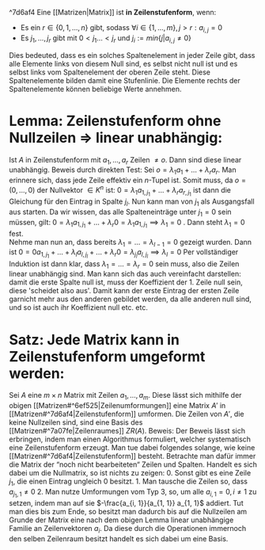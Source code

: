 
^7d6af4
Eine [[Matrizen|Matrix]] ist **in Zeilenstufenform**, wenn:
- Es ein $r \in \{0, 1, ..., n \}$ gibt, sodass  $\forall i \in \{1, ..., m\}, j > r: a_{i, j} = 0$
- Es $j_1, ..., j_r$ gibt mit $0 < j_1 ... < j_r$ und $j_i := min\{j | a_{i, j} \neq 0 \}$ 

Dies bedeuted, dass es ein solches Spaltenelement in jeder Zeile gibt, dass alle Elemente links von diesem Null sind, es selbst nicht null ist und es selbst links vom Spaltenelement der oberen Zeile steht. Diese Spaltenelemente bilden damit eine Stufenlinie.
Die Elemente rechts der Spaltenelemente können beliebige Werte annehmen.

# Lemma: Zeilenstufenform ohne Nullzeilen => linear unabhängig:
Ist $A$ in Zeilenstufenform mit $a_1, ..., a_r$ Zeilen $\neq o$. Dann sind diese linear unabhängig.
Beweis durch direkten Test:
	Sei $o = \lambda_1 a_1 + ... + \lambda_r a_r$.
	Man erinnere sich, dass jede Zeile effektiv ein $n$-Tupel ist.
	Somit muss, da $o = (0, ..., 0)$ der Nullvektor $\in K^n$ ist:
	$0 = \lambda_1 a_{1, j_1} + ... + \lambda_r a_{r, j_1}$  ist dann die Gleichung für den Eintrag in Spalte $j_l$.
	Nun kann man von $j_1$ als Ausgangsfall aus starten. Da wir wissen, das alle Spalteneinträge unter $j_1 = 0$ sein müssen, gilt:
	$0 = \lambda_{1} a_{1, j_1} + ... + \lambda_r 0 =  \lambda_{1} a_{1, j_1} \implies  \lambda_{1} = 0$ . Dann steht $\lambda_1 = 0$ fest.  
	Nehme man nun an, dass bereits $\lambda_{1} = ... = \lambda_{l - 1} = 0$ gezeigt wurden.
	Dann ist $0 = 0 a_{1, j_1} + ... + \lambda_{l} a_{l, j_l} + ... + \lambda_r 0 = \lambda_{j_l} a_{l, j_l}  \implies \lambda_{l} = 0$
	Per vollständiger Induktion ist dann klar, dass $\lambda_{1} = ... = \lambda_{r} = 0$ sein muss, also die Zeilen linear unabhängig sind.
	Man kann sich das auch vereinfacht darstellen: damit die erste Spalte null ist, muss der Koeffizient der 1. Zeile null sein, diese 'scheidet also aus'. Damit kann der erste Eintrag der ersten Zeile garnicht mehr aus den anderen gebildet werden, da alle anderen null sind, und so ist auch ihr Koeffizient null etc. etc.

# Satz: Jede Matrix kann in Zeilenstufenform umgeformt werden:
Sei $A$ eine $m \times n$ Matrix mit Zeilen $a_1, ..., a_m$. Diese lässt sich mithilfe der obigen [[Matrizen#^6ef525|Zeilenumformungen]]  eine Matrix $A'$ in [[Matrizen#^7d6af4|Zeilenstufenform]] umformen. Die Zeilen von $A'$, die keine Nullzeilen sind, sind eine Basis des [[Matrizen#^7a07fe|Zeilenraumes]] $ZR(A)$.
Beweis:
	Der Beweis lässt sich erbringen, indem man einen Algorithmus formuliert, welcher systematisch eine Zeilenstufenform erzeugt. Man tue dabei folgendes solange, wie keine [[Matrizen#^7d6af4|Zeilenstufenform]] besteht. Betrachte man dafür immer die Matrix der “noch nicht bearbeiteten“ Zeilen und Spalten. Handelt es sich dabei um die Nullmatrix, so ist nichts zu zeigen:
	0. Sonst gibt es eine Zeile $j_1$, die einen Eintrag ungleich 0 besitzt. 
	1. Man tausche die Zeilen so, dass $a_{j_1, 1} \neq 0$
	2. Man nutze Umformungen vom Typ 3, so, um alle $a_{i, 1} = 0, i \neq 1$ zu setzen, indem man auf sie $-\frac{a_{i, 1}}{a_{1, 1}} a_{1, 1}$ addiert.
	Tut man dies bis zum Ende, so besitzt man dadurch bis auf die Nullzeilen am Grunde der Matrix eine nach dem obigen Lemma linear unabhängige Familie an Zeilenvektoren $a_i$. Da diese durch die Operationen immernoch den selben Zeilenraum besitzt handelt es sich dabei um eine Basis.

